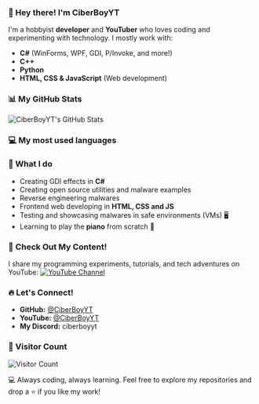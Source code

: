 ### 👋 Hey there! I'm CiberBoyYT

I'm a hobbyist **developer** and **YouTuber** who loves coding and experimenting with technology. I mostly work with:

- **C#** (WinForms, WPF, GDI, P/Invoke, and more!)
- **C++** 
- **Python** 
- **HTML, CSS & JavaScript** (Web development)

### 📊 My GitHub Stats
![CiberBoyYT's GitHub Stats](https://github-readme-stats.vercel.app/api?username=CiberBoyYT&show_icons=true&theme=dark)

### 💻 My most used languages


### 🚀 What I do
- Creating GDI effects in **C#**
- Creating open source utilities and malware examples
- Reverse engineering malwares
- Frontend web developing in **HTML, CSS and JS**
- Testing and showcasing malwares in safe environments (VMs) 🖥️
- Learning to play the **piano** from scratch 🎹

### 🎥 Check Out My Content!
I share my programming experiments, tutorials, and tech adventures on YouTube:
[![YouTube Channel](https://img.shields.io/badge/YouTube-%40ciberboyyt-red?style=for-the-badge&logo=youtube)](https://youtube.com/@ciberboyyt)

### 🔥 Let's Connect!
- **GitHub:** [@CiberBoyYT](https://github.com/CiberBoyYT)
- **YouTube:** [@CiberBoyYT](https://youtube.com/@ciberboyyt)
- **My Discord:** ciberboyyt

### 🔢 Visitor Count
![Visitor Count](https://profile-counter.glitch.me/ciberboyyt/count.svg)

💻 Always coding, always learning. Feel free to explore my repositories and drop a ⭐ if you like my work!
